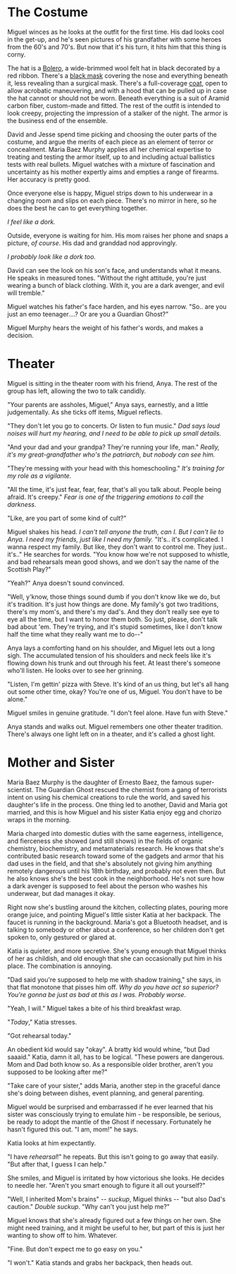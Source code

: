 <!-- TITLE: Lesson 2 -->
<!-- SUBTITLE: The non-power elements of Miguel's legacy -->

# The Costume
Miguel winces as he looks at the outfit for the first time. His dad looks cool in the get-up, and he's seen pictures of his grandfather with some heroes from the 60's and 70's. But now that it's his turn, it hits him that this thing is corny.

The hat is a [Bolero](https://www.etsy.com/listing/226356429/bolero-hat-the-bolero-black-wool-felt?gpla=1&gao=1&utm_campaign=shopping_us_AgnoulitaHats_sfc_osa&utm_medium=cpc&utm_source=google&utm_custom1=0&utm_content=9169083&gclid=Cj0KCQjw-tXlBRDWARIsAGYQAmdEwdRWFHWAujpriiorLWTPh2E2tjbAxwy03vYnYqZOkmaYIIWMm4QaAtoeEALw_wcB), a wide-brimmed wool felt hat in black decorated by a red ribbon. There's a [black mask](https://www.etsy.com/listing/94055283/gothic-punk-rock-visual-kei-unisex?gpla=1&gao=1&utm_campaign=shopping_us_runnickyrun_sfc_osa&utm_medium=cpc&utm_source=google&utm_custom1=0&utm_content=6172408&gclid=Cj0KCQjw-tXlBRDWARIsAGYQAmeflTha1MD0PiekWYm54R8oCOrc4bhi-JtwooOp5vgecRcgkmN28IYaAip8EALw_wcB) covering the nose and everything beneath it, less revealing than a surgical mask. There's a full-coverage [coat](https://www.bonanza.com/listings/New-Handmade-Scorpion-Mens-Hooded-Trench-Coat-Long-Jacket-Black-Gothic-Steampunk/593830346?goog_pla=1&variation_id=675984005&gpid=177431040541&keyword=&goog_pla=1&pos=1o21&ad_type=pla&gclid=Cj0KCQjw-tXlBRDWARIsAGYQAmeukyya7gH3WqBytVEeAbrWAeFN96XlTrwc_wEHtZ1eBOi51O2F60saAr9REALw_wcB), open to allow acrobatic maneuvering, and with a hood that can be pulled up in case the hat cannot or should not be worn. Beneath everything is a suit of Aramid carbon fiber, custom-made and fitted. The rest of the outfit is intended to look creepy, projecting the impression of a stalker of the night. The armor is the business end of the ensemble.

David and Jesse spend time picking and choosing the outer parts of the costume, and argue the merits of each piece as an element of terror or concealment. Maria Baez Murphy applies all her chemical expertise to treating and testing the armor itself, up to and including actual ballistics tests with real bullets. Miguel watches with a mixture of fascination and uncertainty as his mother expertly aims and empties a range of firearms. Her accuracy is pretty good.

Once everyone else is happy, Miguel strips down to his underwear in a changing room and slips on each piece. There's no mirror in here, so he does the best he can to get everything together.

*I feel like a dork.*

Outside, everyone is waiting for him. His mom raises her phone and snaps a picture, *of course*. His dad and granddad nod approvingly.

*I probably look like a dork too.*

David can see the look on his son's face, and understands what it means. He speaks in measured tones. "Without the right attitude, you're just wearing a bunch of black clothing. With it, you are a dark avenger, and evil will tremble."

Miguel watches his father's face harden, and his eyes narrow. "So.. are you just an emo teenager....? Or are you a Guardian Ghost?"

Miguel Murphy hears the weight of his father's words, and makes a decision.
# Theater
Miguel is sitting in the theater room with his friend, Anya. The rest of the group has left, allowing the two to talk candidly.

"Your parents are assholes, Miguel," Anya says, earnestly, and a little judgementally. As she ticks off items, Miguel reflects.

"They don't let you go to concerts. Or listen to fun music." *Dad says loud noises will hurt my hearing, and I need to be able to pick up small details.*

"And your dad and your grandpa? They're running your life, man." *Really, it's my great-grandfather who's the patriarch, but nobody can see him.*

"They're messing with your head with this homeschooling." *It's training for my role as a vigilante.*

"All the time, it's just fear, fear, fear, that's all you talk about. People being afraid. It's creepy." *Fear is one of the triggering emotions to call the darkness.*

"Like, are you part of some kind of cult?"

Miguel shakes his head. *I can't tell anyone the truth, can I. But I can't lie to Anya. I need my friends, just like I need my family.* "It's.. it's complicated. I wanna respect my family. But like, they don't want to control me. They just.. it's.." He searches for words. "You know how we're not supposed to whistle, and bad rehearsals mean good shows, and we don't say the name of the Scottish Play?"

"Yeah?" Anya doesn't sound convinced.

"Well, y'know, those things sound dumb if you don't know like we do, but it's tradition. It's just how things are done. My family's got two traditions, there's my mom's, and there's my dad's. And they don't really see eye to eye all the time, but I want to honor them both. So just, please, don't talk bad about 'em. They're trying, and it's stupid sometimes, like I don't know half the time what they really want me to do--"

Anya lays a comforting hand on his shoulder, and Miguel lets out a long sigh. The accumulated tension of his shoulders and neck feels like it's flowing down his trunk and out through his feet. At least there's someone who'll listen. He looks over to see her grinning.

"Listen, I'm gettin' pizza with Steve. It's kind of an us thing, but let's all hang out some other time, okay? You're one of us, Miguel. You don't have to be alone."

Miguel smiles in genuine gratitude. "I don't feel alone. Have fun with Steve."

Anya stands and walks out. Miguel remembers one other theater tradition. There's always one light left on in a theater, and it's called a ghost light.
# Mother and Sister
Maria Baez Murphy is the daughter of Ernesto Baez, the famous super-scientist. The Guardian Ghost rescued the chemist from a gang of terrorists intent on using his chemical creations to rule the world, and saved his daughter's life in the process. One thing led to another, David and Maria got married, and this is how Miguel and his sister Katia enjoy egg and chorizo wraps in the morning.

Maria charged into domestic duties with the same eagerness, intelligence, and fierceness she showed (and still shows) in the fields of organic chemistry, biochemistry, and metamaterials research. He knows that she's contributed basic research toward some of the gadgets and armor that his dad uses in the field, and that she's absolutely not giving him anything remotely dangerous until his 18th birthday, and probably not even then. But he also knows she's the best cook in the neighborhood. He's not sure how a dark avenger is supposed to feel about the person who washes his underwear, but dad manages it okay.

Right now she's bustling around the kitchen, collecting plates, pouring more orange juice, and pointing Miguel's little sister Katia at her backpack. The faucet is running in the background. Maria's got a Bluetooth headset, and is talking to somebody or other about a conference, so her children don't get spoken to, only gestured or glared at.

Katia is quieter, and more secretive. She's young enough that Miguel thinks of her as childish, and old enough that she can occasionally put him in his place. The combination is annoying.

"Dad said you're supposed to help me with shadow training," she says, in that flat monotone that pisses him off. *Why do you have act so superior? You're gonna be just as bad at this as I was. Probably worse.*

"Yeah, I will." Miguel takes a bite of his third breakfast wrap.

"*Today*," Katia stresses.

"Got rehearsal today."

An obedient kid would say "okay". A bratty kid would whine, "but Dad saaaid." Katia, damn it all, has to be logical. "These powers are dangerous. Mom and Dad both know so. As a responsible older brother, aren't you supposed to be looking after me?"

"Take care of your sister," adds Maria, another step in the graceful dance she's doing between dishes, event planning, and general parenting.

Miguel would be surprised and embarrassed if he ever learned that his sister was consciously trying to emulate him - be responsible, be serious, be ready to adopt the mantle of the Ghost if necessary. Fortunately he hasn't figured this out. "I am, mom!" he says.

Katia looks at him expectantly.

"I have *rehearsal*!" he repeats. But this isn't going to go away that easily. "But after that, I guess I can help."

She smiles, and Miguel is irritated by how victorious she looks. He decides to needle her. "Aren't you smart enough to figure it all out yourself?"

"Well, I inherited Mom's brains" -- *suckup*, Miguel thinks -- "but also Dad's caution." *Double suckup*. "Why can't you just help me?"

Miguel knows that she's already figured out a few things on her own. She might need training, and it might be useful to her, but part of this is just her wanting to show off to him. Whatever.

"Fine. But don't expect me to go easy on you."

"I won't." Katia stands and grabs her backpack, then heads out.